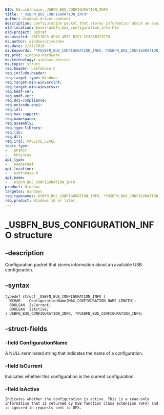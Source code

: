 ```yaml
---
UID: NS:usbfnbase._USBFN_BUS_CONFIGURATION_INFO
title: "_USBFN_BUS_CONFIGURATION_INFO"
author: windows-driver-content
description: Configuration packet that stores information about an available USB configuration.
old-location: buses\usbfn_bus_configuration_info.htm
old-project: usbref
ms.assetid: 26F11BC8-0F43-4E52-B2E1-2C3C6B327CF0
ms.author: windowsdriverdev
ms.date: 2/24/2018
ms.keywords: "*PUSBFN_BUS_CONFIGURATION_INFO, PUSBFN_BUS_CONFIGURATION_INFO, PUSBFN_BUS_CONFIGURATION_INFO structure pointer [Buses], USBFN_BUS_CONFIGURATION_INFO, USBFN_BUS_CONFIGURATION_INFO structure [Buses], _USBFN_BUS_CONFIGURATION_INFO, buses.usbfn_bus_configuration_info, usbfnbase/PUSBFN_BUS_CONFIGURATION_INFO, usbfnbase/USBFN_BUS_CONFIGURATION_INFO"
ms.prod: windows-hardware
ms.technology: windows-devices
ms.topic: struct
req.header: usbfnbase.h
req.include-header: 
req.target-type: Windows
req.target-min-winverclnt: 
req.target-min-winversvr: 
req.kmdf-ver: 
req.umdf-ver: 
req.ddi-compliance: 
req.unicode-ansi: 
req.idl: 
req.max-support: 
req.namespace: 
req.assembly: 
req.type-library: 
req.lib: 
req.dll: 
req.irql: PASSIVE_LEVEL
topic_type:
-	APIRef
-	kbSyntax
api_type:
-	HeaderDef
api_location:
-	usbfnbase.h
api_name:
-	USBFN_BUS_CONFIGURATION_INFO
product: Windows
targetos: Windows
req.typenames: USBFN_BUS_CONFIGURATION_INFO, *PUSBFN_BUS_CONFIGURATION_INFO
req.product: Windows 10 or later.
---
```


# _USBFN_BUS_CONFIGURATION_INFO structure


## -description


Configuration packet that stores information about 
an available USB configuration.


## -syntax


````
typedef struct _USBFN_BUS_CONFIGURATION_INFO {
  WCHAR    ConfigurationName[MAX_CONFIGURATION_NAME_LENGTH];
  BOOLEAN  IsCurrent;
  BOOLEAN  IsActive;
} USBFN_BUS_CONFIGURATION_INFO, *PUSBFN_BUS_CONFIGURATION_INFO;
````


## -struct-fields




### -field ConfigurationName

A NULL-terminated string that indicates the name of a configuration.


### -field IsCurrent

Indicates whether this configuration is the 
    current configuration.


### -field IsActive

    Indicates whether the configuration is active. This is a read-only information that is returned by USB function class extension (UFX) and is ignored in requests sent to UFX.



